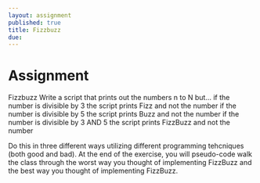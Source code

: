 ```yaml
---
layout: assignment
published: true
title: Fizzbuzz
due: 
---
```


# Assignment
Fizzbuzz
Write a script that prints out the numbers n to N but...
	if the number is divisible by 3 the script prints Fizz and not the number
	if the number is divisible by 5 the script prints Buzz and not the number
	if the number is divisible by 3 AND 5 the script prints FizzBuzz and not the number

Do this in three different ways utilizing different programming tehcniques (both good and bad).
At the end of the exercise, you will pseudo-code walk the class through the worst way you thought of implementing FizzBuzz and the best way you thought of implementing FizzBuzz.
